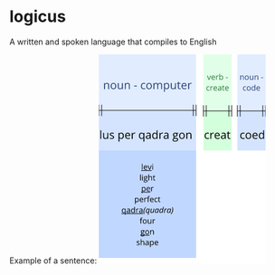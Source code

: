 # logicus
A written and spoken language that compiles to English

Example of a sentence:
![hello-world](/diagrams/hello-world.png)
